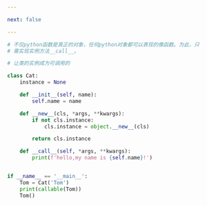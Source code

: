 ```yaml
---

next: false

---
```




<BlogInfo id="785" title="4.使用call创建函数式类" author="白日梦想猿" pv=0 read_times=0 pre_cost_time="0分24秒" category="一等函数" tag_list="['一等函数']" create_time="2022.03.10 16:27:12" update_time="2022.09.04 16:58:52" />

```python
# 不仅python函数是真正的对象，任何python对象都可以表现的像函数。为此，只
# 需实现实例方法__call__。

# 让类的实例成为可调用的

class Cat:
    instance = None

    def __init__(self, name):
        self.name = name

    def __new__(cls, *args, **kwargs):
        if not cls.instance:
            cls.instance = object.__new__(cls)

        return cls.instance

    def __call__(self, *args, **kwargs):
        print(f'hello,my name is {self.name}!')


if __name__ == '__main__':
    Tom = Cat('Tom')
    print(callable(Tom))
    Tom()

```



<ActionBox />
